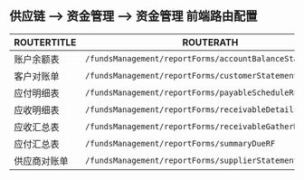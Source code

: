 ## 供应链 --> 资金管理 --> 资金管理 前端路由配置

| ROUTERTITLE  | ROUTERATH                                                | ROUTERNAME                  | REMARKS |
| ------------ | -------------------------------------------------------- | --------------------------- | ------- |
| 账户余额表   | `/fundsManagement/reportForms/accountBalanceStatementRF` | `AccountBalanceStatementRF` |         |
| 客户对账单   | `/fundsManagement/reportForms/customerStatementRF`       | `CustomerStatementRF`       |         |
| 应付明细表   | `/fundsManagement/reportForms/payableScheduleRF`         | `PayableScheduleRF`         |         |
| 应收明细表   | `/fundsManagement/reportForms/receivableDetailsRF`       | `ReceivableDetailsRF`       |         |
| 应收汇总表   | `/fundsManagement/reportForms/receivableGatherRF`        | `ReceivableGatherRF`        |         |
| 应付汇总表   | `/fundsManagement/reportForms/summaryDueRF`              | `SummaryDueRF`              |         |
| 供应商对账单 | `/fundsManagement/reportForms/supplierStatementRF`       | `SupplierStatementRF`       |         |

